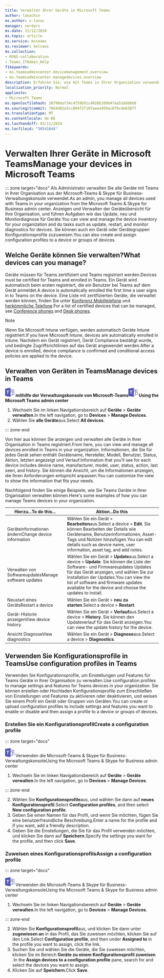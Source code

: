 ```yaml
---
title: Verwalten Ihrer Geräte in Microsoft Teams
author: lanachin
ms.author: v-lanac
manager: serdars
ms.date: 11/12/2018
ms.topic: article
ms.service: msteams
ms.reviewer: kelsawi
ms.collection:
- M365-collaboration
- Teams_ITAdmin_Help
f1keywords:
- ms.teamsadmincenter.devicemanagement.overview
- ms.teamsadmincenter.managedevices.overview
description: Erfahren Sie, wie mit Teams in Ihrer Organisation verwendeten Geräte verwalten.
localization_priority: Normal
appliesto:
- Microsoft Teams
ms.openlocfilehash: 20798daf34c4759b91c4926b209847aa51ddd668
ms.sourcegitcommit: 70d4d02a3cc894f2f197aeea459ac079cde63877
ms.translationtype: MT
ms.contentlocale: de-DE
ms.lasthandoff: 03/11/2019
ms.locfileid: "30541648"
---
```

# <a name="manage-your-devices-in-microsoft-teams"></a><span data-ttu-id="d7248-103">Verwalten Ihrer Geräte in Microsoft Teams</span><span class="sxs-lookup"><span data-stu-id="d7248-103">Manage your devices in Microsoft Teams</span></span>

::: zone target="docs"
<span data-ttu-id="d7248-104">Als Administrator verwalten Sie alle Geräte mit Teams in Ihrer Organisation aus der Microsoft-Teams & Skype für Business-Verwaltungskonsole verwendet.</span><span class="sxs-lookup"><span data-stu-id="d7248-104">As an admin, you manage all devices used with Teams in your organization from the Microsoft Teams & Skype for Business admin center.</span></span> <span data-ttu-id="d7248-105">Anzeigen und Verwalten der Geräteübersicht für Ihre Organisation, und führen Aufgaben wie das Update, neu und Monitordiagnose für Geräte.</span><span class="sxs-lookup"><span data-stu-id="d7248-105">You can view and manage the device inventory for your organization and do tasks such as update, restart, and monitor diagnostics for devices.</span></span> <span data-ttu-id="d7248-106">Sie können auch ein Gerät oder Gerätegruppen Konfigurationsprofile zuzuweisen.</span><span class="sxs-lookup"><span data-stu-id="d7248-106">You can also create and assign configuration profiles to a device or groups of devices.</span></span> 

## <a name="what-devices-can-you-manage"></a><span data-ttu-id="d7248-107">Welche Geräte können Sie verwalten?</span><span class="sxs-lookup"><span data-stu-id="d7248-107">What devices can you manage?</span></span>
<span data-ttu-id="d7248-108">Geräte müssen für Teams zertifiziert und Teams registriert werden.</span><span class="sxs-lookup"><span data-stu-id="d7248-108">Devices must be certified for Teams and enrolled in Teams.</span></span> <span data-ttu-id="d7248-109">Ein Gerät wird automatisch beim ersten registriert, die ein Benutzer bei Teams auf dem Gerät anmeldet.</span><span class="sxs-lookup"><span data-stu-id="d7248-109">A device is automatically enrolled the first time a user signs in to Teams on the device.</span></span> <span data-ttu-id="d7248-110">Eine Liste mit zertifizierten Geräte, die verwaltet werden können, finden Sie unter [Konferenz Mobiltelefone](https://products.office.com/en-us/microsoft-teams/across-devices/devices/category?devicetype=16) und [herkömmliche Telefone](https://products.office.com/en-us/microsoft-teams/across-devices/devices/category?devicetype=34).</span><span class="sxs-lookup"><span data-stu-id="d7248-110">For a list of certified devices that can be managed, see [Conference phones](https://products.office.com/en-us/microsoft-teams/across-devices/devices/category?devicetype=16) and [Desk phones](https://products.office.com/en-us/microsoft-teams/across-devices/devices/category?devicetype=34).</span></span>

> [!NOTE]
> <span data-ttu-id="d7248-111">Wenn Sie Microsoft Intune verfügen, werden automatisch Geräte Intune registriert.</span><span class="sxs-lookup"><span data-stu-id="d7248-111">If you have Microsoft Intune, devices are automatically enrolled in Intune.</span></span> <span data-ttu-id="d7248-112">Nachdem ein Gerät registriert, Gerät Compliance bestätigt wurde, und bedingte Zugriffsrichtlinien auf das Gerät angewendet werden.</span><span class="sxs-lookup"><span data-stu-id="d7248-112">After a device is enrolled, device compliance is confirmed and conditional access policies are applied to the device.</span></span> 

## <a name="manage-devices-in-teams"></a><span data-ttu-id="d7248-113">Verwalten von Geräten in Teams</span><span class="sxs-lookup"><span data-stu-id="d7248-113">Manage devices in Teams</span></span>

<span data-ttu-id="d7248-114">![Teams-Logo-30x30.png](media/teams-logo-30x30.png) **mithilfe der Verwaltungskonsole von Microsoft-Teams**</span><span class="sxs-lookup"><span data-stu-id="d7248-114">![teams-logo-30x30.png](media/teams-logo-30x30.png) **Using the Microsoft Teams admin center**</span></span>

1. <span data-ttu-id="d7248-115">Wechseln Sie im linken Navigationsbereich auf **Geräte** > **Geräte verwalten**.</span><span class="sxs-lookup"><span data-stu-id="d7248-115">In the left navigation, go to **Devices** > **Manage Devices**.</span></span>
2. <span data-ttu-id="d7248-116">Wählen Sie **alle Geräte**aus.</span><span class="sxs-lookup"><span data-stu-id="d7248-116">Select **All devices**.</span></span>  

::: zone-end

 <span data-ttu-id="d7248-117">Von hier aus können Sie anzeigen und verwalten alle Geräte in Ihrer Organisation in Teams registriert.</span><span class="sxs-lookup"><span data-stu-id="d7248-117">From here, you can view and manage all devices enrolled in Teams in your organization.</span></span> <span data-ttu-id="d7248-118">Informationen, die Sie für jedes Gerät sehen enthält Gerätename, Hersteller, Modell, Benutzer, Status, Aktion, letzten angezeigt und Verlauf.</span><span class="sxs-lookup"><span data-stu-id="d7248-118">Information that you'll see for each device includes device name, manufacturer, model, user, status, action, last seen, and history.</span></span> <span data-ttu-id="d7248-119">Sie können die Ansicht, um die Informationen anzeigen, die Ihren Anforderungen entspricht anpassen.</span><span class="sxs-lookup"><span data-stu-id="d7248-119">You can customize the view to show the information that fits your needs.</span></span>

 <span data-ttu-id="d7248-120">Nachfolgend finden Sie einige Beispiele, wie Sie Teams Geräte in Ihrer Organisation verwalten können.</span><span class="sxs-lookup"><span data-stu-id="d7248-120">Here's some examples of how you can manage Teams devices in your organization.</span></span>  
    
|<span data-ttu-id="d7248-121">Hierzu...</span><span class="sxs-lookup"><span data-stu-id="d7248-121">To do this...</span></span>  |<span data-ttu-id="d7248-122">Aktion...</span><span class="sxs-lookup"><span data-stu-id="d7248-122">Do this</span></span> |
|---------|---------|
|<span data-ttu-id="d7248-123">Geräteinformationen ändern</span><span class="sxs-lookup"><span data-stu-id="d7248-123">Change device information</span></span>   | <span data-ttu-id="d7248-124">Wählen Sie ein Gerät > **Bearbeiten**aus.</span><span class="sxs-lookup"><span data-stu-id="d7248-124">Select a device > **Edit**.</span></span> <span data-ttu-id="d7248-125">Sie können Bearbeiten der Details wie Gerätename, Benutzerinformationen, Asset-Tags und Notizen hinzufügen.</span><span class="sxs-lookup"><span data-stu-id="d7248-125">You can edit details such as device name, user information, asset tag, and add notes.</span></span>     |
|<span data-ttu-id="d7248-126">Verwalten von Softwareupdates</span><span class="sxs-lookup"><span data-stu-id="d7248-126">Manage software updates</span></span>   |<span data-ttu-id="d7248-127">Wählen Sie ein Gerät > **Update**aus.</span><span class="sxs-lookup"><span data-stu-id="d7248-127">Select a device > **Update**.</span></span> <span data-ttu-id="d7248-128">Sie können die Liste der Software- und Firmwareupdates Updates für das Gerät anzeigen, und wählen Sie zur Installation der Updates.</span><span class="sxs-lookup"><span data-stu-id="d7248-128">You can view the list of software and firmware updates available for the device and choose the updates to install.</span></span>    |
|<span data-ttu-id="d7248-129">Neustart eines Geräts</span><span class="sxs-lookup"><span data-stu-id="d7248-129">Restart a device</span></span>   |<span data-ttu-id="d7248-130">Wählen Sie ein Gerät > **neu zu starten**.</span><span class="sxs-lookup"><span data-stu-id="d7248-130">Select a device > **Restart**.</span></span>          |
|<span data-ttu-id="d7248-131">Gerät-Historie anzeigen</span><span class="sxs-lookup"><span data-stu-id="d7248-131">View device history</span></span>  | <span data-ttu-id="d7248-132">Wählen Sie ein Gerät > **Verlauf**aus.</span><span class="sxs-lookup"><span data-stu-id="d7248-132">Select a device > **History**.</span></span> <span data-ttu-id="d7248-133">Sie können den Updateverlauf für das Gerät anzeigen.</span><span class="sxs-lookup"><span data-stu-id="d7248-133">You can view the update history for the device.</span></span>     |
|<span data-ttu-id="d7248-134">Ansicht Diagnose</span><span class="sxs-lookup"><span data-stu-id="d7248-134">View diagnostics</span></span>  | <span data-ttu-id="d7248-135">Wählen Sie ein Gerät > **Diagnose**aus.</span><span class="sxs-lookup"><span data-stu-id="d7248-135">Select a device > **Diagnostics**.</span></span>        |

## <a name="use-configuration-profiles-in-teams"></a><span data-ttu-id="d7248-136">Verwenden Sie Konfigurationsprofile in Teams</span><span class="sxs-lookup"><span data-stu-id="d7248-136">Use configuration profiles in Teams</span></span>

<span data-ttu-id="d7248-137">Verwenden Sie Konfigurationsprofile, um Einstellungen und Features für Teams Geräte in Ihrer Organisation zu verwalten.</span><span class="sxs-lookup"><span data-stu-id="d7248-137">Use configuration profiles to manage settings and features for Teams devices in your organization.</span></span> <span data-ttu-id="d7248-138">Sie können erstellen oder Hochladen Konfigurationsprofile zum Einschließen von Einstellungen und Features zu aktivieren oder deaktivieren, und weisen Sie einem Profil ein Gerät oder Gruppen von Geräten.</span><span class="sxs-lookup"><span data-stu-id="d7248-138">You can create or upload configuration profiles to include settings and features you want to enable or disable and then assign a profile to a device or groups of devices.</span></span> 

### <a name="create-a-configuration-profile"></a><span data-ttu-id="d7248-139">Erstellen Sie ein Konfigurationsprofil</span><span class="sxs-lookup"><span data-stu-id="d7248-139">Create a configuration profile</span></span>

::: zone target="docs"

![Teams-Logo-30x30.png](media/teams-logo-30x30.png) <span data-ttu-id="d7248-141">Verwenden die Microsoft-Teams & Skype für Business-Verwaltungskonsole</span><span class="sxs-lookup"><span data-stu-id="d7248-141">Using the Microsoft Teams & Skype for Business admin center</span></span>

1. <span data-ttu-id="d7248-142">Wechseln Sie im linken Navigationsbereich auf **Geräte** > **Geräte verwalten**.</span><span class="sxs-lookup"><span data-stu-id="d7248-142">In the left navigation, go to **Devices** > **Manage Devices**.</span></span>

::: zone-end

2. <span data-ttu-id="d7248-143">Wählen Sie **Konfigurationsprofile**aus, und wählen Sie dann auf **neues Konfigurationsprofil**.</span><span class="sxs-lookup"><span data-stu-id="d7248-143">Select **Configuration profiles**, and then select **New configuration profile**.</span></span>
3. <span data-ttu-id="d7248-144">Geben Sie einen Namen für das Profil, und wenn Sie möchten, fügen Sie eine benutzerfreundliche Beschreibung.</span><span class="sxs-lookup"><span data-stu-id="d7248-144">Enter a name for the profile and if you want, add a friendly description.</span></span>
4. <span data-ttu-id="d7248-145">Geben Sie die Einstellungen, die Sie für das Profil verwenden möchten, und klicken Sie dann auf **Speichern**.</span><span class="sxs-lookup"><span data-stu-id="d7248-145">Specify the settings you want for the profile, and then click **Save**.</span></span>

### <a name="assign-a-configuration-profile"></a><span data-ttu-id="d7248-146">Zuweisen eines Konfigurationsprofils</span><span class="sxs-lookup"><span data-stu-id="d7248-146">Assign a configuration profile</span></span>

::: zone target="docs"

![Teams-Logo-30x30.png](media/teams-logo-30x30.png) <span data-ttu-id="d7248-148">Verwenden die Microsoft-Teams & Skype für Business-Verwaltungskonsole</span><span class="sxs-lookup"><span data-stu-id="d7248-148">Using the Microsoft Teams & Skype for Business admin center</span></span>

1. <span data-ttu-id="d7248-149">Wechseln Sie im linken Navigationsbereich auf **Geräte** > **Geräte verwalten**.</span><span class="sxs-lookup"><span data-stu-id="d7248-149">In the left navigation, go to **Devices** > **Manage Devices**.</span></span>

::: zone-end

2. <span data-ttu-id="d7248-150">Wählen Sie **Konfigurationsprofil**aus, und klicken Sie dann unter **zugewiesen an** in das Profil, das Sie zuweisen möchten, klicken Sie auf den Link.</span><span class="sxs-lookup"><span data-stu-id="d7248-150">Select **Configuration profile**, and then under **Assigned to** in the profile you want to assign, click the link.</span></span>  
3. <span data-ttu-id="d7248-151">Suchen Sie und wählen Sie die Geräte, die Sie zuweisen möchten, klicken Sie im Bereich **Geräte zu einem Konfigurationsprofil zuweisen** .</span><span class="sxs-lookup"><span data-stu-id="d7248-151">In the **Assign devices to a configuration profile** pane, search for and select the devices you want to assign.</span></span>
4. <span data-ttu-id="d7248-152">Klicken Sie auf **Speichern**.</span><span class="sxs-lookup"><span data-stu-id="d7248-152">Click **Save**.</span></span>
